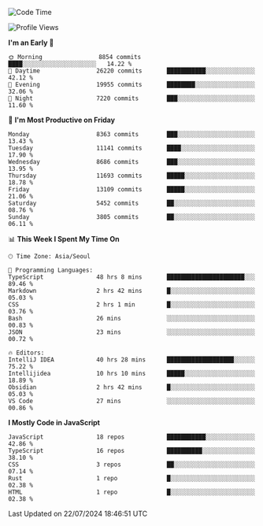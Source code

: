 <!--START_SECTION:waka-->
![Code Time](http://img.shields.io/badge/Code%20Time-6%2C452%20hrs%2055%20mins-blue)

![Profile Views](http://img.shields.io/badge/Profile%20Views-0-blue)

**I'm an Early 🐤** 

```text
🌞 Morning                8854 commits        ████░░░░░░░░░░░░░░░░░░░░░   14.22 % 
🌆 Daytime                26220 commits       ███████████░░░░░░░░░░░░░░   42.12 % 
🌃 Evening                19955 commits       ████████░░░░░░░░░░░░░░░░░   32.06 % 
🌙 Night                  7220 commits        ███░░░░░░░░░░░░░░░░░░░░░░   11.60 % 
```
📅 **I'm Most Productive on Friday** 

```text
Monday                   8363 commits        ███░░░░░░░░░░░░░░░░░░░░░░   13.43 % 
Tuesday                  11141 commits       ████░░░░░░░░░░░░░░░░░░░░░   17.90 % 
Wednesday                8686 commits        ███░░░░░░░░░░░░░░░░░░░░░░   13.95 % 
Thursday                 11693 commits       █████░░░░░░░░░░░░░░░░░░░░   18.78 % 
Friday                   13109 commits       █████░░░░░░░░░░░░░░░░░░░░   21.06 % 
Saturday                 5452 commits        ██░░░░░░░░░░░░░░░░░░░░░░░   08.76 % 
Sunday                   3805 commits        ██░░░░░░░░░░░░░░░░░░░░░░░   06.11 % 
```


📊 **This Week I Spent My Time On** 

```text
🕑︎ Time Zone: Asia/Seoul

💬 Programming Languages: 
TypeScript               48 hrs 8 mins       ██████████████████████░░░   89.46 % 
Markdown                 2 hrs 42 mins       █░░░░░░░░░░░░░░░░░░░░░░░░   05.03 % 
CSS                      2 hrs 1 min         █░░░░░░░░░░░░░░░░░░░░░░░░   03.76 % 
Bash                     26 mins             ░░░░░░░░░░░░░░░░░░░░░░░░░   00.83 % 
JSON                     23 mins             ░░░░░░░░░░░░░░░░░░░░░░░░░   00.72 % 

🔥 Editors: 
IntelliJ IDEA            40 hrs 28 mins      ███████████████████░░░░░░   75.22 % 
Intellijidea             10 hrs 10 mins      █████░░░░░░░░░░░░░░░░░░░░   18.89 % 
Obsidian                 2 hrs 42 mins       █░░░░░░░░░░░░░░░░░░░░░░░░   05.03 % 
VS Code                  27 mins             ░░░░░░░░░░░░░░░░░░░░░░░░░   00.86 % 
```

**I Mostly Code in JavaScript** 

```text
JavaScript               18 repos            ███████████░░░░░░░░░░░░░░   42.86 % 
TypeScript               16 repos            ██████████░░░░░░░░░░░░░░░   38.10 % 
CSS                      3 repos             ██░░░░░░░░░░░░░░░░░░░░░░░   07.14 % 
Rust                     1 repo              █░░░░░░░░░░░░░░░░░░░░░░░░   02.38 % 
HTML                     1 repo              █░░░░░░░░░░░░░░░░░░░░░░░░   02.38 % 
```




 Last Updated on 22/07/2024 18:46:51 UTC
<!--END_SECTION:waka-->
